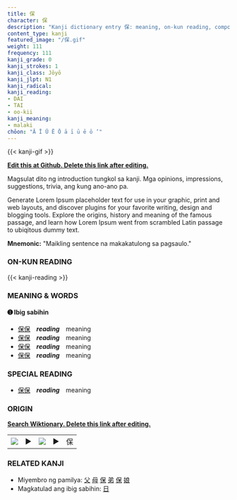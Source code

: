```yaml
---
title: 保
character: 保
description: "Kanji dictionary entry 保: meaning, on-kun reading, compounds, origin, related kanji"
content_type: kanji
featured_image: "/保.gif"
weight: 111
frequency: 111
kanji_grade: 0
kanji_strokes: 1
kanji_class: Jōyō
kanji_jlpt: N1
kanji_radical: 
kanji_reading: 
- DAI
- TAI
- oo-kii
kanji_meaning:
- malaki
chōon: "Ā Ī Ū Ē Ō ā ī ū ē ō ’"
---
```

[//]: # (Don't edit the line below. Kanji animated GIF code is automatically generated.)
{{< kanji-gif >}}

[//]: # (Edit below this line.)

**[Edit this at Github. Delete this link after editing.](https://github.com/tim0g/tim/tree/main/content/kanji/保/index.md)**

Magsulat dito ng introduction tungkol sa kanji. Mga opinions, impressions, suggestions, trivia, ang kung ano-ano pa.

Generate Lorem Ipsum placeholder text for use in your graphic, print and web layouts, and discover plugins for your favorite writing, design and blogging tools. Explore the origins, history and meaning of the famous passage, and learn how Lorem Ipsum went from scrambled Latin passage to ubiqitous dummy text.
 
**Mnemonic:** "Maikling sentence na makakatulong sa pagsaulo."

### ON-KUN READING

[//]: # (Don't edit the line below. ON-KUN READING code is automatically generated.)
{{< kanji-reading >}}

### MEANING & WORDS

#### ➊ **Ibig sabihin**
  - [保](../保)[保](../保)　***reading***　meaning
  - [保](../保)[保](../保)　***reading***　meaning
  - [保](../保)[保](../保)　***reading***　meaning
  - [保](../保)[保](../保)　***reading***　meaning

### SPECIAL READING
  - [保](../保)[保](../保)　***reading***　meaning

### ORIGIN

**[Search Wiktionary. Delete this link after editing.](https://wiktionary.org/wiki/保)**
<table class="kanji-table"><tr><td>
<img src="60px-保-bronze.svg.png">
</td><td>▶</td><td>
<img src="60px-保-oracle.svg.png">
</td><td>▶</td>
<td class="kanji-origin">保</td>
</tr></table>

### RELATED KANJI
- Miyembro ng pamilya: [父](../父) [母](../母) [保](../保) [弟](../弟) [保](../保) [娘](../娘)
- Magkatulad ang ibig sabihin: [日](../日)
